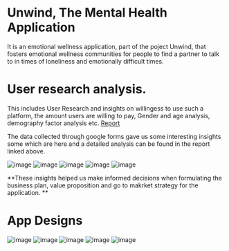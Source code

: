 # Unwind, The Mental Health Application

It is an emotional wellness application, part of the poject Unwind, that fosters emotional wellness communities for people to find a partner to talk to in times of loneliness and emotionally difficult times.

# User research analysis. 
This includes User Research and insights on willingess to use such a platform, the amount users are willing to pay, Gender and age analysis, demography factor analysis etc.
[Report](https://docs.google.com/document/d/1sbSh99--SSCfvNJ1eSq6MfPQF576sD0vKXprL9EcS3E/edit)

The data collected through google forms gave us some interesting insights some which are here and a detailed analysis can be found in the report linked above.

![image](https://user-images.githubusercontent.com/56698924/226925777-591204fa-6d9e-4bd4-9fcb-90b9a2a6af2d.png)
![image](https://user-images.githubusercontent.com/56698924/226924677-9472c03d-a0b0-46a9-b691-fe167bb36150.png)
![image](https://user-images.githubusercontent.com/56698924/226924911-90f073e8-8dbb-4019-b921-cc0e2c025b9e.png)
![image](https://user-images.githubusercontent.com/56698924/226925297-94c09362-7d3e-46ba-9298-7e8b9a688e9c.png)
![image](https://user-images.githubusercontent.com/56698924/226925523-557c482c-48c3-48ec-93b3-34151e79387d.png)

**These insights helped us make informed decisions when formulating the business plan, value proposition and go to makrket strategy for the application.
**

# App Designs
![image](https://user-images.githubusercontent.com/56698924/226918010-914ce50f-3254-47a5-843c-be847f86d377.png)
![image](https://user-images.githubusercontent.com/56698924/226923448-c1ca552e-c644-4fcf-956d-f0b371e42e89.png)
![image](https://user-images.githubusercontent.com/56698924/226923578-c46ce7ee-764d-48c7-ad48-213413b35e3f.png)
![image](https://user-images.githubusercontent.com/56698924/226923761-f351f107-0468-41e6-a43c-5a90337cd10a.png)
![image](https://user-images.githubusercontent.com/56698924/226923824-ac649bc7-cb43-4166-b550-55615c083f12.png)

